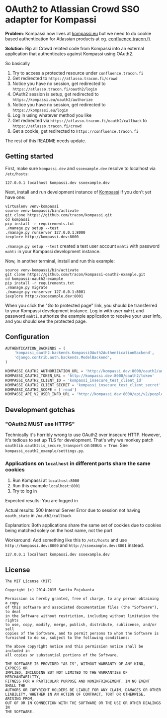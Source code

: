 # OAuth2 to Atlassian Crowd SSO adapter for Kompassi

**Problem**: Kompassi now lives at [kompassi.eu](https://kompassi.eu) but we need to do cookie based authentication for Atlassian products at eg. [confluence.tracon.fi](https://confluence.tracon.fi).

**Solution**: Rip all Crowd related code from Kompassi into an external application that authenticates against Kompassi using OAuth2.

So basically

1. Try to access a protected resource under `confluence.tracon.fi`
2. Get redirected to `https://atlasso.tracon.fi/crowd`
3. Notice you have no session, get redirected to `https://atlasso.tracon.fi/oauth2/login`
4. OAuth2 session is setup, get redirected to `https://kompassi.eu/oauth2/authorize`
5. Notice you have no session, get redirected to `https://kompassi.eu/login`
6. Log in using whatever method you like
7. Get redirected via `https://atlasso.tracon.fi/oauth2/callback` to `https://atlasso.tracon.fi/crowd`
8. Get a cookie, get redirected to `https://confluence.tracon.fi`

The rest of this README needs update.

## Getting started

First, make sure `kompassi.dev` and `ssoexample.dev` resolve to localhost via `/etc/hosts`:

    127.0.0.1 localhost kompassi.dev ssoexample.dev

Next, install and run development instance of [Kompassi](/tracon/kompassi) if you don't yet have one:

    virtualenv venv-kompassi
    source venv-kompassi/bin/activate
    git clone https://github.com/tracon/kompassi.git
    cd kompassi
    pip install -r requirements.txt
    ./manage.py setup --test
    ./manage.py runserver 127.0.0.1:8000
    iexplore http://kompassi.dev:8000

`./manage.py setup --test` created a test user account `mahti` with password `mahti` in your Kompassi development instance.

Now, in another terminal, install and run this example:

    source venv-kompassi/bin/activate
    git clone https://github.com/tracon/kompassi-oauth2-example.git
    cd kompassi-oauth2-example
    pip install -r requirements.txt
    ./manage.py migrate
    ./manage.py runserver 127.0.0.1:8001
    iexplore http://ssoexample.dev:8001

When you click the "Go to protected page" link, you should be transferred to your Kompassi development instance. Log in with user `mahti` and password `mahti`, authorize the example application to receive your user info, and you should see the protected page.

## Configuration

```python
AUTHENTICATION_BACKENDS = (
    'kompassi_oauth2.backends.KompassiOAuth2AuthenticationBackend',
    'django.contrib.auth.backends.ModelBackend',
)

KOMPASSI_OAUTH2_AUTHORIZATION_URL = 'http://kompassi.dev:8000/oauth2/authorize'
KOMPASSI_OAUTH2_TOKEN_URL = 'http://kompassi.dev:8000/oauth2/token'
KOMPASSI_OAUTH2_CLIENT_ID = 'kompassi_insecure_test_client_id'
KOMPASSI_OAUTH2_CLIENT_SECRET = 'kompassi_insecure_test_client_secret'
KOMPASSI_OAUTH2_SCOPE = ['read']
KOMPASSI_API_V2_USER_INFO_URL = 'http://kompassi.dev:8000/api/v2/people/me'
```

## Development gotchas

### "OAuth2 MUST use HTTPS"

Technically it's horribly wrong to use OAuth2 over insecure HTTP. However, it's tedious to set up TLS for development. That's why we monkey patch `oauthlib.oauth2:is_secure_transport` on `DEBUG = True`. See `kompassi_oauth2_example/settings.py`.

### Applications on `localhost` in different ports share the same cookies

1. Run Kompassi at `localhost:8000`
2. Run this example `localhost:8001`
3. Try to log in

Expected results: You are logged in

Actual results: 500 Internal Server Error due to session not having `oauth_state` in `/oauth2/callback`

Explanation: Both applications share the same set of cookies due to cookies being matched solely on the host name, not the port

Workaround: Add something like this to `/etc/hosts` and use `http://kompassi.dev:8000` and `http://ssoexample.dev:8001` instead.

    127.0.0.1 localhost kompassi.dev ssoexample.dev

## License

    The MIT License (MIT)

    Copyright (c) 2014–2015 Santtu Pajukanta

    Permission is hereby granted, free of charge, to any person obtaining a copy
    of this software and associated documentation files (the "Software"), to deal
    in the Software without restriction, including without limitation the rights
    to use, copy, modify, merge, publish, distribute, sublicense, and/or sell
    copies of the Software, and to permit persons to whom the Software is
    furnished to do so, subject to the following conditions:

    The above copyright notice and this permission notice shall be included in
    all copies or substantial portions of the Software.

    THE SOFTWARE IS PROVIDED "AS IS", WITHOUT WARRANTY OF ANY KIND, EXPRESS OR
    IMPLIED, INCLUDING BUT NOT LIMITED TO THE WARRANTIES OF MERCHANTABILITY,
    FITNESS FOR A PARTICULAR PURPOSE AND NONINFRINGEMENT. IN NO EVENT SHALL THE
    AUTHORS OR COPYRIGHT HOLDERS BE LIABLE FOR ANY CLAIM, DAMAGES OR OTHER
    LIABILITY, WHETHER IN AN ACTION OF CONTRACT, TORT OR OTHERWISE, ARISING FROM,
    OUT OF OR IN CONNECTION WITH THE SOFTWARE OR THE USE OR OTHER DEALINGS IN
    THE SOFTWARE.
